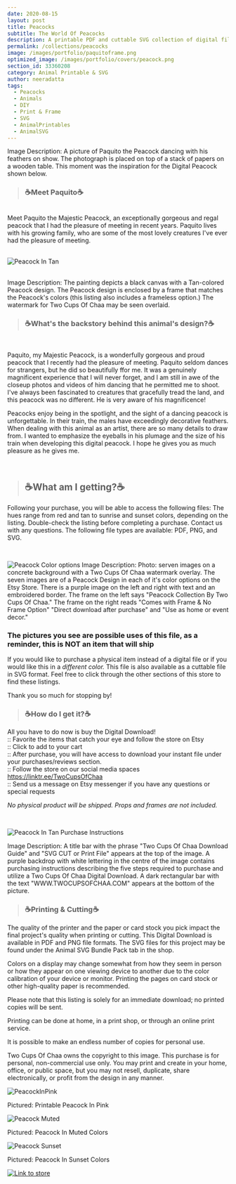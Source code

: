 ```yaml
---
date: 2020-08-15
layout: post
title: Peacocks
subtitle: The World Of Peacocks 
description: A printable PDF and cuttable SVG collection of digital files
permalink: /collections/peacocks
image: /images/portfolio/paquitoframe.png
optimized_image: /images/portfolio/covers/peacock.png
section_id: 33360208
category: Animal Printable & SVG
author: neeradatta
tags:
  - Peacocks
  - Animals
  - DIY
  - Print & Frame
  - SVG
  - AnimalPrintables
  - AnimalSVG
---
```


Image Description: A picture of Paquito the Peacock dancing with his feathers on show. The photograph is placed on top of a stack of papers on a wooden table. This moment was the inspiration for the Digital Peacock shown below. 
<br/>
> ### ☕Meet Paquito☕

<br/>
Meet Paquito the Majestic Peacock, an exceptionally gorgeous and regal peacock that I had the pleasure of meeting in recent years. Paquito lives with his growing family, who are some of the most lovely creatures I've ever had the pleasure of meeting.
<br/>
<br/>

![Peacock In Tan](https://i.etsystatic.com/21226651/r/il/b12e71/2598948556/il_1588xN.2598948556_5pgf.jpg)

<br/>
Image Description: The painting depicts a black canvas with a Tan-colored Peacock design. The Peacock design is enclosed by a frame that matches the Peacock's colors (this listing also includes a frameless option.) The watermark for Two Cups Of Chaa may be seen overlaid.
<br/>

> ### ☕What's the backstory behind this animal's design?☕
<br/>

Paquito, my Majestic Peacock, is a wonderfully gorgeous and proud peacock that I recently had the pleasure of meeting. Paquito seldom dances for strangers, but he did so beautifully ffor me. It was a genuinely magnificent experience that I will never forget, and I am still in awe of the closeup photos and videos of him dancing that he permitted me to shoot. I've always been fascinated to creatures that gracefully tread the land, and this peacock was no different. He is very aware of his magnificence!

Peacocks enjoy being in the spotlight, and the sight of a dancing peacock is unforgettable. In their train, the males have exceedingly decorative feathers. When dealing with this animal as an artist, there are so many details to draw from. I wanted to emphasize the eyeballs in his plumage and the size of his train when developing this digital peacock. I hope he gives you as much pleasure as he gives me.

<br/>

> ## ☕What am I getting?☕


Following your purchase, you will be able to access the following files: The hues range from red and tan to sunrise and sunset colors, depending on the listing. Double-check the listing before completing a purchase. Contact us with any questions. The following file types are available: PDF, PNG, and SVG.

<br/>

![Peacock Color options](https://i.etsystatic.com/21226651/r/il/a7db12/3678339002/il_794xN.3678339002_9oha.jpg)
Image Description: Photo: serven images on a concrete background with a Two Cups Of Chaa watermark overlay. The seven images are of a Peacock Design in each of it's color options on the Etsy Store. There is a purple image on the left and right with text and an embroidered border. The frame on the left says "Peacock Collection By Two Cups Of Chaa." The frame on the right reads "Comes with Frame & No Frame Option" "Direct download after purchase" and "Use as home or event decor."





### The pictures you see are possible uses of this file, as a reminder, this is NOT an item that will ship

If you would like to purchase a physical item instead of a digital file or if you would like this in a *different color.* This file is also available as a cuttable file in SVG format. Feel free to click through the other sections of this store to find these listings.

Thank you so much for stopping by!
<br/>

> ### ☕How do I get it?☕


All you have to do now is buy the Digital Download!
<br/>
:: Favorite the items that catch your eye and follow the store on Etsy
<br/>
:: Click to add to your cart
<br/>
:: After purchase, you will have access to download your instant file under your purchases/reviews section. 
<br/>
:: Follow the store on our social media spaces https://linktr.ee/TwoCupsOfChaa
<br/>
:: Send us a message on Etsy messenger if you have any questions or special requests 


*No physical product will be shipped. Props and frames are not included.*

<br/>

![Peacock In Tan Purchase Instructions](https://i.etsystatic.com/21226651/r/il/745dd6/2631573253/il_794xN.2631573253_17ce.jpg)

Image Description: A title bar with the phrase "Two Cups Of Chaa Download Guide" and "SVG CUT or Print File" appears at the top of the image. A purple backdrop with white lettering in the centre of the image contains purchasing instructions describing the five steps required to purchase and utilize a Two Cups Of Chaa Digital Download. A dark rectangular bar with the text "WWW.TWOCUPSOFCHAA.COM" appears at the bottom of the picture.

> ### ☕Printing & Cutting☕

The quality of the printer and the paper or card stock you pick impact the final project's quality when printing or cutting. This Digital Download is available in PDF and PNG file formats. The SVG files for this project may be found under the Animal SVG Bundle Pack
tab in the shop.

Colors on a display may change somewhat from how they seem in person or how they appear on one viewing device to another due to the color calibration of your device or monitor. Printing the pages on card stock or other high-quality paper is recommended.

Please note that this listing is solely for an immediate download; no printed copies will be sent.

Printing can be done at home, in a print shop, or through an online print service.

It is possible to make an endless number of copies for personal use. 

Two Cups Of Chaa owns the copyright to this image. This purchase is for personal, non-commercial use only. You may print and create in your home, office, or public space, but you may not resell, duplicate, share electronically, or profit from the design in any manner.


![PeacockInPink](https://i.etsystatic.com/21226651/r/il/ca281f/2621171943/il_1588xN.2621171943_h2fy.jpg)

Pictured: Printable Peacock In Pink

![Peacock Muted](https://i.etsystatic.com/21226651/r/il/321c8d/2583554886/il_1588xN.2583554886_j6b2.jpg)

Pictured: Peacock In Muted Colors

![Peacock Sunset](https://i.etsystatic.com/21226651/r/il/632794/2577644766/il_1588xN.2577644766_hdzl.jpg)

Pictured: Peacock In Sunset Colors

[![Link to store](\images\portfolio\photo\printables.png)](https://www.etsy.com/shop/TwoCupsOfChaa)